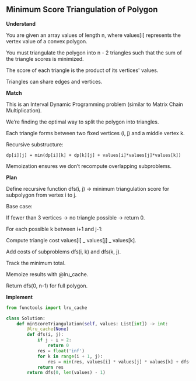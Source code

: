 ## Minimum Score Triangulation of Polygon

**Understand**

You are given an array values of length n, where values[i] represents the vertex value of a convex polygon.

You must triangulate the polygon into n - 2 triangles such that the sum of the triangle scores is minimized.

The score of each triangle is the product of its vertices' values.

Triangles can share edges and vertices.

**Match**

This is an Interval Dynamic Programming problem (similar to Matrix Chain Multiplication).

We’re finding the optimal way to split the polygon into triangles.

Each triangle forms between two fixed vertices (i, j) and a middle vertex k.

Recursive substructure:

```
dp[i][j] = min(dp[i][k] + dp[k][j] + values[i]*values[j]*values[k])
```

Memoization ensures we don’t recompute overlapping subproblems.

**Plan**

Define recursive function dfs(i, j) → minimum triangulation score for subpolygon from vertex i to j.

Base case:

If fewer than 3 vertices → no triangle possible → return 0.

For each possible k between i+1 and j-1:

Compute triangle cost values[i] _ values[j] _ values[k].

Add costs of subproblems dfs(i, k) and dfs(k, j).

Track the minimum total.

Memoize results with @lru_cache.

Return dfs(0, n-1) for full polygon.

**Implement**

```py
from functools import lru_cache

class Solution:
    def minScoreTriangulation(self, values: List[int]) -> int:
        @lru_cache(None)
        def dfs(i, j):
            if j - i < 2:
                return 0
            res = float('inf')
            for k in range(i + 1, j):
                res = min(res, values[i] * values[j] * values[k] + dfs(i, k) + dfs(k, j))
            return res
        return dfs(0, len(values) - 1)
```
